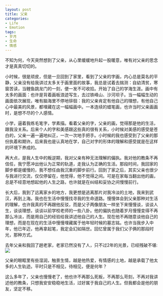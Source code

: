 ```yaml
---
layout: post
title: 父亲
categories:
- Life
- Emotion
tags:
- 岁月
- 生命
- 情感
---
```


不知为何，今天突然想到了父亲，从心里缓缓地升起一股暖意，唯有对父亲的思念才是真真切切的。

小时候，很是顽皮，但是一旦回到了家里，看到了父亲的字画，内心总是莫名的平静，父亲没有给我讲过太多关于画里面的故事，我总是试着去揣测：自幼清贫，寒窗苦读，当鲤鱼跳龙门的一刻，便一发不可收拾。开始了自己的学海生涯。画中有太多的画面：也许是背着画板浪迹写生，去过铁峰山、沙河坝子。当一幅幅生动的画面依次展现，唯有脑海里不停地徘徊：我的父亲肯定有他自己的理想，有他自己心中最美的风景，都埋藏在这一幅幅画中。一本连续的蜡笔画，也许当时父亲画画时，是想不尽的个人感情。  

小学，逼着我练毛笔字，学素描。看着父亲的字，父亲的画，觉得那是他的生活，跟我没关系。后来个人的字和美感跟这些真的很有关系，小时候对美感的感受是苍白的，父亲一遍一遍地纠正，一次一次地手把手。小时候的我也感受到了父亲的那份执着和期许。后来我也是认真地在学，自己对字的形体的理解和感受就是在这样的环境下养成的。

再大点，是我人生中的叛逆期，我对父亲有种无法理解的偏执。我对他的教条不再信任，我宁愿冲出他认为正常的轨道，走我认为正确的生活。那段时间，我回家的脚步都是缓慢的，我不想任由我沉重的脚步前行。回到了家之后，其实父亲也很少与我进行交流，仅仅停留在，他觉得，他不觉得之间。可是在家每当翻出他的画，总是不经意地想起他的人生之路，也许就是在纠结和妥协之间慢慢前行。  

长大后，我到了远离家乡的地方，我更想是逃离那片对我冷淡的土地，我来到武汉，再到上海。我也在生活中慢慢找寻我的生命道路。慢慢体会到父亲那种对生活的理解，也许我真的不再跟他反驳，而是父子两像朋友一样坐下来慢慢谈，谈谈人生，谈谈理想，谈谈以前学校老师的一些八卦。他的偏执也随着岁月慢慢变得不再那么冷淡，而是用自己的经验给我讲述他自己的人生。现在他不再随意谈他自己的理想，而是在现在的生活中慢慢埋藏属于他年轻时候的墓志铭。也许当我步入中年，他已年迈，他再拿起笔，我定会幻如隔世。回忆曾属于我们父子俩的那段时光，那种方式。

去年父亲和我回了趟老家，老家已然没有了人，只不过2年的光景，已经残破不堪:  
![](https://ws3.sinaimg.cn/large/006tKfTcgy1fizsld59jvj30hs0npacy.jpg)

父亲的眼眶里有些湿润，触景生情，越是他热爱，有情感的土地，越是承载了他太多的人生轨迹。平时只是不相见，待相见，便是何年？  

这么多年了，父亲也慢慢老了，他也许不再那么死板，不再那么苛刻，不再对我讲述他的教条，只想我安安稳稳地生活，过好属于我自己的人生。但我都会是他的朋友，坚定不移。